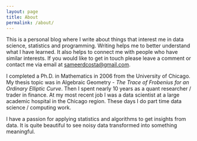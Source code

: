 ```yaml
---
layout: page
title: About
permalink: /about/
---
```


This is a personal blog where I write about things that interest me in data
science, statistics and programming. Writing helps me to better understand what
I have learned. It also helps to connect me with people who have similar
interests. If you would like to get in touch please leave a comment or contact
me via email at <sameerdcosta@gmail.com>.

I completed a Ph.D. in Mathematics in 2006 from the University of Chicago. My
thesis topic was in Algebraic Geometry - *The Trace of Frobenius for an
Ordinary Elliptic Curve*. Then I spent nearly 10 years as a quant researcher /
trader in finance. At my most recent job I was a data scientist at a large
academic hospital in the Chicago region. These days I do part time data science
/ computing work.

I have a passion for applying statistics and algorithms to get insights from
data. It is quite beautiful to see noisy data transformed into something
meaningful.

